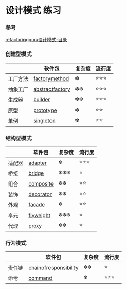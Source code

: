 # 设计模式 练习

### 参考
[refactoringguru设计模式-目录](https://refactoringguru.cn/design-patterns/catalog)

### 创建型模式
|      | 软件包                                                           | 复杂度                    | 流行度                |
|------|---------------------------------------------------------------|------------------------|--------------------|
| 工厂方法 | [factorymethod](./src/main/java/org/dragon/factorymethod)     | :snowflake:            | :star::star::star: |
| 抽象工厂 | [abstractfactory](./src/main/java/org/dragon/abstractfactory) | :snowflake::snowflake: | :star::star::star: |
| 生成器  | [builder](./src/main/java/org/dragon/builder)                 | :snowflake::snowflake: | :star::star::star: |
| 原型   | [prototype](./src/main/java/org/dragon/prototype)             | :snowflake:            | :star::star:       |
| 单例   | [singleton](./src/main/java/org/dragon/singleton)             | :snowflake:            | :star::star:       |

### 结构型模式
|     | 软件包                                               | 复杂度                               | 流行度                |
|-----|---------------------------------------------------|-----------------------------------|--------------------|
| 适配器 | [adapter](./src/main/java/org/dragon/adapter)     | :snowflake:                       | :star::star::star: |
| 桥接  | [bridge](./src/main/java/org/dragon/bridge)       | :snowflake::snowflake::snowflake: | :star:             |
| 组合  | [composite](./src/main/java/org/dragon/composite) | :snowflake::snowflake:            | :star::star:       |
| 装饰  | [decorator](./src/main/java/org/dragon/decorator) | :snowflake::snowflake:            | :star::star:       |
| 外观  | [facade](./src/main/java/org/dragon/facade)       | :snowflake:                       | :star::star:       |
| 享元  | [flyweight](./src/main/java/org/dragon/flyweight) | :snowflake::snowflake::snowflake: | :star:             |
| 代理  | [proxy](./src/main/java/org/dragon/proxy)         | :snowflake::snowflake:            | :star:             |

### 行为模式
|     | 软件包                                                                       | 复杂度                    | 流行度                |
|-----|---------------------------------------------------------------------------|------------------------|--------------------|
| 责任链 | [chainofresponsibility](./src/main/java/org/dragon/chainofresponsibility) | :snowflake::snowflake: | :star:             |
| 命令  | [command](./src/main/java/org/dragon/command)                             | :snowflake:            | :star::star::star: |







